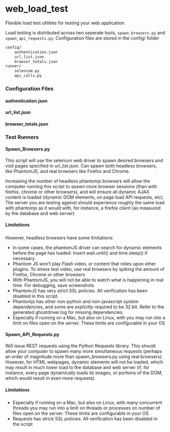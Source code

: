 # web_load_test

Flexible load test utilities for testing your web application.

Load testing is distributed across two seperate tools, `spawn_browsers.py` and `spawn_api_requests.py`. Configuration files are stored in the config/ folder


```bash
config/
	authentication.json
	url_list.json
	browser_totals.json
runner/
	selenium.py
	api_calls.py
```

### Configuration Files

#### authentication.json
#### url_list.json
#### browser_totals.json

### Test Runners

#### Spawn_Browsers.py

This script will use the selenium web driver to spawn desired browsers and visit pages specified in url_list.json. Can spawn both headless browsers, like PhantomJS, and real browsers like Firefox and Chrome.  

Increasing the number of headless phantomjs browsers will allow the computer running this script to spawn more browser sessions (than with firefox, chrome or other browsers), and will ensure all dynamic AJAX content is loaded (dynamic DOM elements, on page load API requests, etc). The server you are testing against should experience roughly the same load with phantomjs as it would with, for instance, a firefox client (as measured by the database and web server)

##### Limitations

However, headless browsers have some limitations:

* In some cases, the phantomJS driver can search for dynamic elements before the page has loaded. Insert wait.until() and time.sleep() if necessary.
* Phantom JS won’t play Flash video, or content that relies upon other plugins. To stress test video, use real browsers by spiking the amount of Firefox, Chrome or other browsers
* With PhantomJS, you will not be able to watch what is happening in real time. For debugging, save screenshots
* PhantomJS has very strict SSL policies. All verification has been disabled in this script.
* Phantomjs has other non-python and non-javascript system dependencies, and some are explicitly required to be 32 bit. Refer to the generated ghostdriver.log for missing dependencies.
* Especially if running on a Mac, but also on Linux, with you may run into a limit on files open on the server. These limits are configurable in your OS


#### Spawn_API_Requests.py

Will issue REST requests using the Python Requests library. This should allow your computer to spawn many more simultaneous requests (perhaps an order of magnitude more than spawn_browsers.py using real browsers). However, for HTML webpages, dynamic elements will not be loaded, which may result in much lower load to the database and web server (if, for instance, every page dynamically loads its images, or portions of the DOM, which would result in even more requests).

##### Limitations

* Especially if running on a Mac, but also on Linux, with many concurrent threads you may run into a limit on threads or processes on number of files open on the server. These limits are configurable in your OS
* Requests has strick SSL policies. All verification has been disabled in the script
